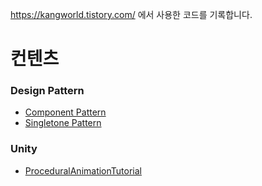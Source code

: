 https://kangworld.tistory.com/ 에서 사용한 코드를 기록합니다.

# 컨텐츠

### Design Pattern
- [Component Pattern](https://github.com/kangworld/blog_code/tree/main/DesignPattern/ComponentPT)
- [Singletone Pattern](https://github.com/kangworld/blog_code/tree/main/DesignPattern/SingletonePT)


### Unity
- [ProceduralAnimationTutorial](https://github.com/kangworld/blog_code/tree/main/Unity/ProceduralAnimationTutorial)
